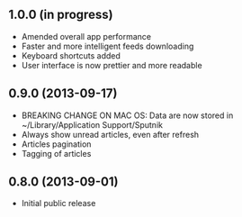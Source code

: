 1.0.0 (in progress)
-------------------
* Amended overall app performance
* Faster and more intelligent feeds downloading
* Keyboard shortcuts added
* User interface is now prettier and more readable

0.9.0 (2013-09-17)
-------------------
* BREAKING CHANGE ON MAC OS: Data are now stored in ~/Library/Application Support/Sputnik
* Always show unread articles, even after refresh
* Articles pagination
* Tagging of articles

0.8.0 (2013-09-01)
-------------------
* Initial public release